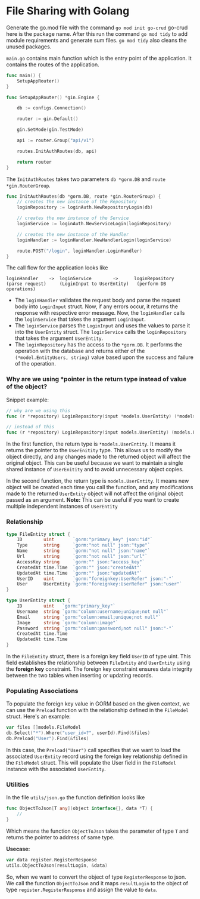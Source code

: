# File Sharing with Golang

Generate the go.mod file with the command `go mod init go-crud` go-crud here is the package name.
After this run the command `go mod tidy` to add module requirements and generate sum files.
`go mod tidy` also cleans the unused packages.

`main.go` contains main function which is the entry point of the application.
It contains the routes of the application.

```go
func main() {
	SetupAppRouter()
}

func SetupAppRouter() *gin.Engine {

	db := configs.Connection()

	router := gin.Default()

	gin.SetMode(gin.TestMode)

	api := router.Group("api/v1")

	routes.InitAuthRoutes(db, api)

	return router
}
```

The `InitAuthRoutes` takes two parameters `db *gorm.DB` and `route *gin.RouterGroup`.

```go
func InitAuthRoutes(db *gorm.DB, route *gin.RouterGroup) {
    // creates the new instance of the Repository
	loginRepository := loginAuth.NewRepositoryLogin(db)

    // creates the new instance of the Service
	loginService := loginAuth.NewServiceLogin(loginRepository)

    // creates the new instance of the Handler
	loginHandler := loginHandler.NewHandlerLogin(loginService)

	route.POST("/login", loginHandler.LoginHandler)
}
```

The call flow for the application looks like

```
loginHandler    ->  loginService        ->      loginRepository
(parse request)     (LoginInput to UserEntity)   (perform DB operations)
```

- The `loginHandler` validates the request body and parse the request body into `LoginInput` struct. Now, if any errors occur, it returns the response with respective error message.
  Now, the `loginHandler` calls the `loginService` that takes the argument `LoginInput`.
- The `loginService` parses the `LoginInput` and uses the values to parse it into the `UserEntity` struct.
  The `loginService` calls the `loginRepository` that takes the argument `UserEntity`.
- The `loginRepository` has the access to the `*gorm.DB`. It performs the operation with the database and returns either of the `(*model.EntityUsers, string)`
  value based upon the success and failure of the operation.

### Why are we using \*pointer in the return type instead of value of the object?

Snippet example:

```go
// why are we using this
func (r *repository) LoginRepository(input *models.UserEntity) (*models.UserEntity, int) {}

// instead of this
func (r *repository) LoginRepository(input models.UserEntity) (models.UserEntity, int) {}

```

In the first function, the return type is `*models.UserEntity`. It means it returns the pointer to the `UserEnitity` type.
This allows us to modify the object directly, and any changes made to the returned object will affect the original object. This can be useful because we want to maintain a single shared instance of `UserEnitity` and to avoid unnecessary object copies.

In the second function, the return type is `models.UserEntity`.
It means new object will be created each time you call the function, and any modifications made to the returned `UserEntity` object will not affect the original object passed as an argument.
**Note:** This can be useful if you want to create multiple independent instances of `UserEntity`


### Relationship
```go
type FileEntity struct {
	ID        uint       `gorm:"primary_key" json:"id"`
	Type      string     `gorm:"not null" json:"type"`
	Name      string     `gorm:"not null" json:"name"`
	Url       string     `gorm:"not null" json:"url"`
	AccessKey string     `gorm:"" json:"access_key"`
	CreatedAt time.Time  `gorm:"" json:"createdAt"`
	UpdatedAt time.Time  `gorm:"" json:"updatedAt"`
	UserID    uint       `gorm:"foreignkey:UserRefer" json:"-"`
	User      UserEntity `gorm:"foreignkey:UserRefer" json:"user"`
}

type UserEntity struct {
	ID        uint   `gorm:"primary_key"`
	Username  string `gorm:"column:username;unique;not null"`
	Email     string `gorm:"column:email;unique;not null"`
	Image     string `gorm:"column:image"`
	Password  string `gorm:"column:password;not null" json:"-"`
	CreatedAt time.Time
	UpdatedAt time.Time
}
```
In the `FileEntity` struct, there is a foreign key field `UserID` of type uint. This field establishes the relationship between `FileEntity` and `UserEntity` using the **foreign key** constraint. The foreign key constraint ensures data integrity between the two tables when inserting or updating records.

### Populating Associations
To populate the foreign key value in GORM based on the given context, we can use the `Preload` function with the relationship defined in the `FileModel` struct. Here's an example:
```go
var files []models.FileModel
db.Select("*").Where("user_id=?", userId).Find(&files)
db.Preload("User").Find(&files)
```
In this case, the `Preload("User")` call specifies that we want to load the associated `UserEntity` record using the foreign key relationship defined in the `FileModel` struct. This will populate the User field in the `FileModel` instance with the associated `UserEntity`.
### Utilities

In the file `utils/json.go` the function definition looks like

```go
func ObjectToJson[T any](object interface{}, data *T) {
	// 
}
```

Which means the function `ObjectToJson` takes the parameter of type `T` and returns the pointer to address of same type.

**Usecase:**
```go
var data register.RegisterResponse
utils.ObjectToJson(resultLogin, &data)
```
So, when we want to convert the object of type `RegisterResponse` to json. We call the function `ObjectToJson` and it maps `resultLogin` to the object of type `register.RegisterResponse` and assign the value to `data`.